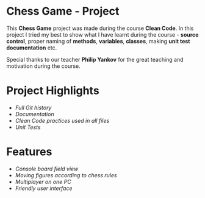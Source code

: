 # **Chess Game - Project**

This **Chess Game** project was made during the course **Clean Code**. In this project I tried my best to show what I have learnt during the course - **source control**, proper naming of **methods**, **variables**, **classes**, making **unit test** **documentation** etc. 

Special thanks to our teacher **Philip Yankov** for the great teaching and motivation during the course.

# Project Highlights
  - *Full Git history*
  - *Documentation*
  - *Clean Code practices used in all files*
  - *Unit Tests*

# Features

  - *Console board field view*
  - *Moving figures according to chess rules*
  - *Multiplayer on one PC*
  - *Friendly user interface*